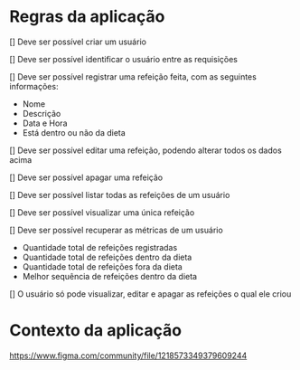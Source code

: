 # Regras da aplicação

[] Deve ser possível criar um usuário

[] Deve ser possível identificar o usuário entre as requisições

[] Deve ser possível registrar uma refeição feita, com as seguintes informações:
  - Nome
  - Descrição
  - Data e Hora
  - Está dentro ou não da dieta
  
[] Deve ser possível editar uma refeição, podendo alterar todos os dados acima

[] Deve ser possível apagar uma refeição

[] Deve ser possível listar todas as refeições de um usuário

[] Deve ser possível visualizar uma única refeição

[] Deve ser possível recuperar as métricas de um usuário
  - Quantidade total de refeições registradas
  - Quantidade total de refeições dentro da dieta
  - Quantidade total de refeições fora da dieta
  - Melhor sequência de refeições dentro da dieta

[] O usuário só pode visualizar, editar e apagar as refeições o qual ele criou

# Contexto da aplicação

https://www.figma.com/community/file/1218573349379609244